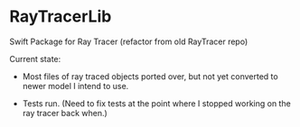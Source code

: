 # RayTracerLib
Swift Package for Ray Tracer (refactor from old RayTracer repo)

Current state:

* Most files of ray traced objects ported over, but not yet converted to newer model I intend to use.

* Tests run. (Need to fix tests at the point where I stopped working on the ray tracer back when.)
